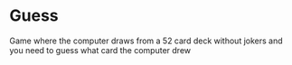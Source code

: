 # Guess
Game where the computer draws from a 52 card deck without jokers and you need to guess what card the computer drew
